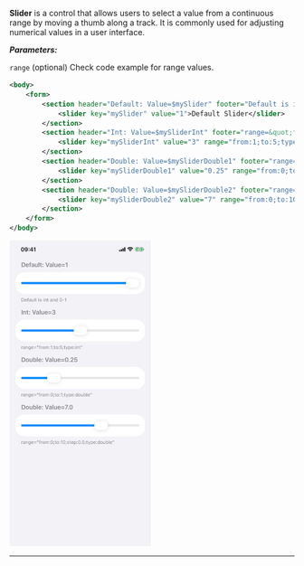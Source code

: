 **Slider** is a control that allows users to select a value from a continuous range by moving a thumb along a track. It is commonly used for adjusting numerical values in a user interface.

***Parameters:***

`range` (optional) Check code example for range values.



```xml
<body>
    <form>
        <section header="Default: Value=$mySlider" footer="Default is int and 0-1">
            <slider key="mySlider" value="1">Default Slider</slider>
        </section>
        <section header="Int: Value=$mySliderInt" footer="range=&quot;from:1;to:5;type:int&quot;">
            <slider key="mySliderInt" value="3" range="from:1;to:5;type:int">Int Slider</slider>
        </section>
        <section header="Double: Value=$mySliderDouble1" footer="range=&quot;from:0;to:1;type:double&quot;">
            <slider key="mySliderDouble1" value="0.25" range="from:0;to:1;type:double">Double Slider</slider>
        </section>
        <section header="Double: Value=$mySliderDouble2" footer="range=&quot;from:0;to:10;step:0.5;type:double&quot;">
            <slider key="mySliderDouble2" value="7" range="from:0;to:10;step:0.5;type:double">Double Slider</slider>
        </section>
    </form>
</body>
```

<img src="/Screenshots/Views/Controls/slider_1.png" width="250" alt="Screenshot">


---

